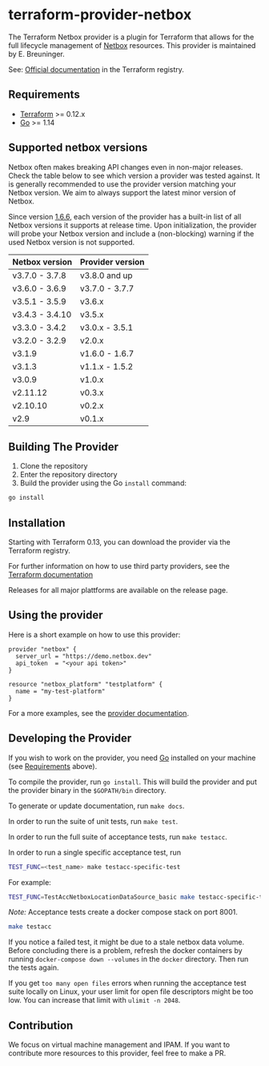 # terraform-provider-netbox

The Terraform Netbox provider is a plugin for Terraform that allows for the full lifecycle management of [Netbox](https://netbox.readthedocs.io/en/stable/) resources.
This provider is maintained by E. Breuninger.

See: [Official documentation](https://registry.terraform.io/providers/e-breuninger/netbox/latest/docs) in the Terraform registry.

## Requirements

- [Terraform](https://www.terraform.io/downloads.html) >= 0.12.x
- [Go](https://golang.org/doc/install) >= 1.14

## Supported netbox versions

Netbox often makes breaking API changes even in non-major releases. Check the table below to see which version a provider was tested against. It is generally recommended to use the provider version matching your Netbox version. We aim to always support the latest minor version of Netbox.

Since version [1.6.6](https://github.com/e-breuninger/terraform-provider-netbox/commit/0b0b2fffa54d4ab2e5f1677e948b01e56ba211c8), each version of the provider has a built-in list of all Netbox versions it supports at release time. Upon initialization, the provider will probe your Netbox version and include a (non-blocking) warning if the used Netbox version is not supported.

| Netbox version  | Provider version |
| --------------- | ---------------- |
| v3.7.0 - 3.7.8  | v3.8.0 and up    |
| v3.6.0 - 3.6.9  | v3.7.0 - 3.7.7   |
| v3.5.1 - 3.5.9  | v3.6.x           |
| v3.4.3 - 3.4.10 | v3.5.x           |
| v3.3.0 - 3.4.2  | v3.0.x - 3.5.1   |
| v3.2.0 - 3.2.9  | v2.0.x           |
| v3.1.9          | v1.6.0 - 1.6.7   |
| v3.1.3          | v1.1.x - 1.5.2   |
| v3.0.9          | v1.0.x           |
| v2.11.12        | v0.3.x           |
| v2.10.10        | v0.2.x           |
| v2.9            | v0.1.x           |

## Building The Provider

1. Clone the repository
1. Enter the repository directory
1. Build the provider using the Go `install` command:

```sh
go install
```

## Installation

Starting with Terraform 0.13, you can download the provider via the Terraform registry.

For further information on how to use third party providers, see the [Terraform documentation](https://www.terraform.io/docs/configuration/providers.html)

Releases for all major plattforms are available on the release page.

## Using the provider

Here is a short example on how to use this provider:

```hcl
provider "netbox" {
  server_url = "https://demo.netbox.dev"
  api_token  = "<your api token>"
}

resource "netbox_platform" "testplatform" {
  name = "my-test-platform"
}
```

For a more examples, see the [provider documentation](https://registry.terraform.io/providers/e-breuninger/netbox/latest/docs).

## Developing the Provider

If you wish to work on the provider, you need [Go](http://www.golang.org) installed on your machine (see [Requirements](#requirements) above).

To compile the provider, run `go install`. This will build the provider and put the provider binary in the `$GOPATH/bin` directory.

To generate or update documentation, run `make docs`.

In order to run the suite of unit tests, run `make test`.

In order to run the full suite of acceptance tests, run `make testacc`.

In order to run a single specific acceptance test, run

```sh
TEST_FUNC=<test_name> make testacc-specific-test
```

For example:

```sh
TEST_FUNC=TestAccNetboxLocationDataSource_basic make testacc-specific-test
```

_Note:_ Acceptance tests create a docker compose stack on port 8001.

```sh
make testacc
```

If you notice a failed test, it might be due to a stale netbox data volume. Before concluding there is a problem,
refresh the docker containers by running `docker-compose down --volumes` in the `docker` directory. Then run the tests again.

If you get `too many open files` errors when running the acceptance test suite locally on Linux, your user limit for open file descriptors might be too low. You can increase that limit with `ulimit -n 2048`.

## Contribution

We focus on virtual machine management and IPAM. If you want to contribute more resources to this provider, feel free to make a PR.
